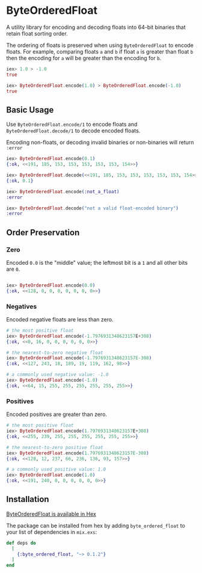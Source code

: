 # ByteOrderedFloat

A utility library for encoding and decoding floats into 64-bit binaries that retain float sorting order.

The ordering of floats is preserved when using `ByteOrderedFloat` to encode floats. For example, comparing floats `a` and `b` if float `a` is greater than float `b` then the encoding for `a` will be greater than the encoding for `b`.

```elixir
iex> 1.0 > -1.0
true

iex> ByteOrderedFloat.encode(1.0) > ByteOrderedFloat.encode(-1.0)
true
```

## Basic Usage

Use `ByteOrderedFloat.encode/1` to encode floats and `ByteOrderedFloat.decode/1` to decode encoded floats.

Encoding non-floats, or decoding invalid binaries or non-binaries will return `:error`

```elixir
iex> ByteOrderedFloat.encode(0.1)
{:ok, <<191, 185, 153, 153, 153, 153, 153, 154>>}

iex> ByteOrderedFloat.decode(<<191, 185, 153, 153, 153, 153, 153, 154>>)
{:ok, 0.1}

iex> ByteOrderedFloat.encode(:not_a_float)
:error

iex> ByteOrderedFloat.decode("not a valid float-encoded binary")
:error
```

## Order Preservation

### Zero

Encoded `0.0` is the "middle" value; the leftmost bit is a `1` and all other bits are `0`.

```elixir

iex> ByteOrderedFloat.encode(0.0)
{:ok, <<128, 0, 0, 0, 0, 0, 0, 0>>}
```

### Negatives

Encoded negative floats are less than zero.

```elixir
# the most positive float
iex> ByteOrderedFloat.encode(-1.7976931348623157E+308)
{:ok, <<0, 16, 0, 0, 0, 0, 0, 0>>}

# the nearest-to-zero negative float
iex> ByteOrderedFloat.encode(-1.7976931348623157E-308)
{:ok, <<127, 243, 18, 189, 19, 119, 162, 98>>}

# a commonly used negative value: -1.0
iex> ByteOrderedFloat.encode(-1.0)
{:ok, <<64, 15, 255, 255, 255, 255, 255, 255>>}
```

### Positives

Encoded positives are greater than zero.

```elixir
# the most positive float
iex> ByteOrderedFloat.encode(1.7976931348623157E+308)
{:ok, <<255, 239, 255, 255, 255, 255, 255, 255>>}

# the nearest-to-zero positive float
iex> ByteOrderedFloat.encode(1.7976931348623157E-308)
{:ok, <<128, 12, 237, 66, 236, 136, 93, 157>>}

# a commonly used positive value: 1.0
iex> ByteOrderedFloat.encode(1.0)
{:ok, <<191, 240, 0, 0, 0, 0, 0, 0>>}
```

## Installation

[ByteOrderedFloat is available in Hex](https://hex.pm/packages/byte_ordered_float)

The package can be installed from hex by adding `byte_ordered_float` to your list of dependencies in `mix.exs`:

```elixir
def deps do
  [
    {:byte_ordered_float, "~> 0.1.2"}
  ]
end
```
